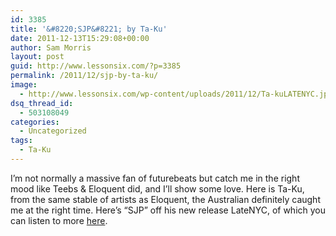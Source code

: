 ```yaml
---
id: 3385
title: '&#8220;SJP&#8221; by Ta-Ku'
date: 2011-12-13T15:29:08+00:00
author: Sam Morris
layout: post
guid: http://www.lessonsix.com/?p=3385
permalink: /2011/12/sjp-by-ta-ku/
image:
  - http://www.lessonsix.com/wp-content/uploads/2011/12/Ta-kuLATENYC.jpg
dsq_thread_id:
  - 503108049
categories:
  - Uncategorized
tags:
  - Ta-Ku
---
```

I&#8217;m not normally a massive fan of futurebeats but catch me in the right mood like Teebs & Eloquent did, and I&#8217;ll show some love. Here is Ta-Ku, from the same stable of artists as Eloquent, the Australian definitely caught me at the right time. Here&#8217;s &#8220;SJP&#8221; off his new release LateNYC, of which you can listen to more [here](http://ta-ku.me/album/latenyc).